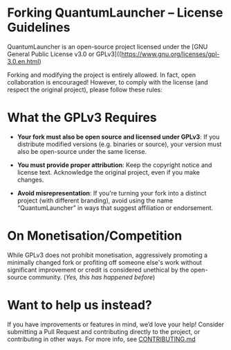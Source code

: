 # Forking QuantumLauncher – License Guidelines

QuantumLauncher is an open-source project licensed under the
[GNU General Public License v3.0 or GPLv3]((https://www.gnu.org/licenses/gpl-3.0.en.html)

Forking and modifying the project is entirely allowed.
In fact, open collaboration is encouraged!
However, to comply with the license (and respect the original project),
please follow these rules:

# What the GPLv3 Requires

- **Your fork must also be open source and licensed under GPLv3**:
  If you distribute modified versions (e.g. binaries or source),
  your version must also be open-source under the same license.

- **You must provide proper attribution**:
  Keep the copyright notice and license text.
  Acknowledge the original project, even if you make changes.

- **Avoid misrepresentation**:
  If you're turning your fork into a distinct project
  (with different branding), avoid using the name “QuantumLauncher”
  in ways that suggest affiliation or endorsement.

# On Monetisation/Competition

While GPLv3 does not prohibit monetisation,
aggressively promoting a minimally changed fork
or profiting off someone else's work without
significant improvement or credit is considered unethical
by the open-source community.
(*Yes, this has happened before*)

# Want to help us instead?

If you have improvements or features in mind, we’d love your help!
Consider submitting a Pull Request and contributing directly to the project,
or contributing in other ways. For more info, see [CONTRIBUTING.md](https://github.com/Mrmayman/quantumlauncher/tree/main/CONTRIBUTING.md)
